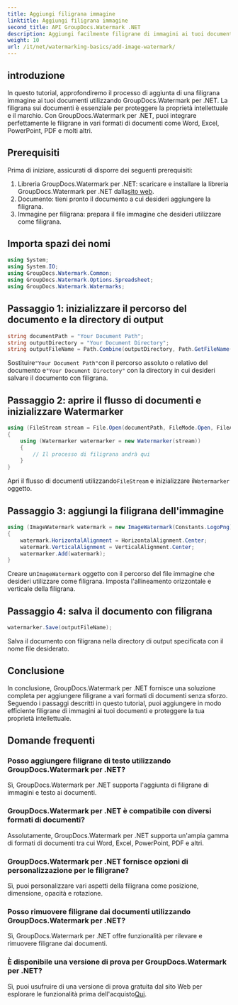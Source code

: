 ```yaml
---
title: Aggiungi filigrana immagine
linktitle: Aggiungi filigrana immagine
second_title: API GroupDocs.Watermark .NET
description: Aggiungi facilmente filigrane di immagini ai tuoi documenti utilizzando GroupDocs.Watermark per .NET. Proteggi la tua proprietà intellettuale con facilità.
weight: 10
url: /it/net/watermarking-basics/add-image-watermark/
---
```

## introduzione
In questo tutorial, approfondiremo il processo di aggiunta di una filigrana immagine ai tuoi documenti utilizzando GroupDocs.Watermark per .NET. La filigrana sui documenti è essenziale per proteggere la proprietà intellettuale e il marchio. Con GroupDocs.Watermark per .NET, puoi integrare perfettamente le filigrane in vari formati di documenti come Word, Excel, PowerPoint, PDF e molti altri.
## Prerequisiti
Prima di iniziare, assicurati di disporre dei seguenti prerequisiti:
1.  Libreria GroupDocs.Watermark per .NET: scaricare e installare la libreria GroupDocs.Watermark per .NET dalla[sito web](https://releases.groupdocs.com/Watermark/net/).
2. Documento: tieni pronto il documento a cui desideri aggiungere la filigrana.
3. Immagine per filigrana: prepara il file immagine che desideri utilizzare come filigrana.

## Importa spazi dei nomi
```csharp
using System;
using System.IO;
using GroupDocs.Watermark.Common;
using GroupDocs.Watermark.Options.Spreadsheet;
using GroupDocs.Watermark.Watermarks;
```
## Passaggio 1: inizializzare il percorso del documento e la directory di output
```csharp
string documentPath = "Your Document Path";
string outputDirectory = "Your Document Directory";
string outputFileName = Path.Combine(outputDirectory, Path.GetFileName(documentPath));
```
 Sostituire`"Your Document Path"`con il percorso assoluto o relativo del documento e`"Your Document Directory"` con la directory in cui desideri salvare il documento con filigrana.
## Passaggio 2: aprire il flusso di documenti e inizializzare Watermarker
```csharp
using (FileStream stream = File.Open(documentPath, FileMode.Open, FileAccess.ReadWrite))
{
    using (Watermarker watermarker = new Watermarker(stream))
    {
        // Il processo di filigrana andrà qui
    }
}
```
 Apri il flusso di documenti utilizzando`FileStream` e inizializzare il`Watermarker` oggetto.
## Passaggio 3: aggiungi la filigrana dell'immagine
```csharp
using (ImageWatermark watermark = new ImageWatermark(Constants.LogoPng))
{
    watermark.HorizontalAlignment = HorizontalAlignment.Center;
    watermark.VerticalAlignment = VerticalAlignment.Center;
    watermarker.Add(watermark);
}
```
 Creare un`ImageWatermark` oggetto con il percorso del file immagine che desideri utilizzare come filigrana. Imposta l'allineamento orizzontale e verticale della filigrana.
## Passaggio 4: salva il documento con filigrana
```csharp
watermarker.Save(outputFileName);
```
Salva il documento con filigrana nella directory di output specificata con il nome file desiderato.

## Conclusione
In conclusione, GroupDocs.Watermark per .NET fornisce una soluzione completa per aggiungere filigrane a vari formati di documenti senza sforzo. Seguendo i passaggi descritti in questo tutorial, puoi aggiungere in modo efficiente filigrane di immagini ai tuoi documenti e proteggere la tua proprietà intellettuale.
## Domande frequenti
### Posso aggiungere filigrane di testo utilizzando GroupDocs.Watermark per .NET?
Sì, GroupDocs.Watermark per .NET supporta l'aggiunta di filigrane di immagini e testo ai documenti.
### GroupDocs.Watermark per .NET è compatibile con diversi formati di documenti?
Assolutamente, GroupDocs.Watermark per .NET supporta un'ampia gamma di formati di documenti tra cui Word, Excel, PowerPoint, PDF e altri.
### GroupDocs.Watermark per .NET fornisce opzioni di personalizzazione per le filigrane?
Sì, puoi personalizzare vari aspetti della filigrana come posizione, dimensione, opacità e rotazione.
### Posso rimuovere filigrane dai documenti utilizzando GroupDocs.Watermark per .NET?
Sì, GroupDocs.Watermark per .NET offre funzionalità per rilevare e rimuovere filigrane dai documenti.
### È disponibile una versione di prova per GroupDocs.Watermark per .NET?
 Sì, puoi usufruire di una versione di prova gratuita dal sito Web per esplorare le funzionalità prima dell'acquisto[Qui](https://releases.groupdocs.com/).